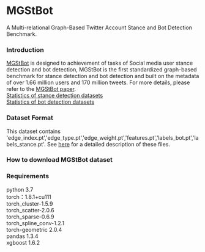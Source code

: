 # MGStBot
A Multi-relational Graph-Based Twitter Account Stance and Bot Detection Benchmark.
### Introduction
[MGStBot]() is designed to achievement of tasks of Social media user stance detection and bot detection, MGStBot is the first standardized graph-based benchmark for stance detection and bot detection and built on the metadata of over 1.66 million users and 170 million tweets. For more details, please refer to the [MGStBot paper]().<br>
[Statistics of stance detection datasets]()<br>
[Statistics of bot detection datasets]()<br>
### Dataset Format
This dataset contains 'edge_index.pt','edge_type.pt','edge_weight.pt','features.pt','labels_bot.pt','labels_stance.pt'. See [here]() for a detailed description of these files.
### How to download MGStBot dataset

### Requirements
python 3.7<br>
torch：1.8.1+cu111<br>
torch_cluster-1.5.9<br>
torch_scatter-2.0.6<br>
torch_sparse-0.6.9<br>
torch_spline_conv-1.2.1<br>
torch-geometric 2.0.4<br>
pandas 1.3.4<br>
xgboost 1.6.2<br>

###
